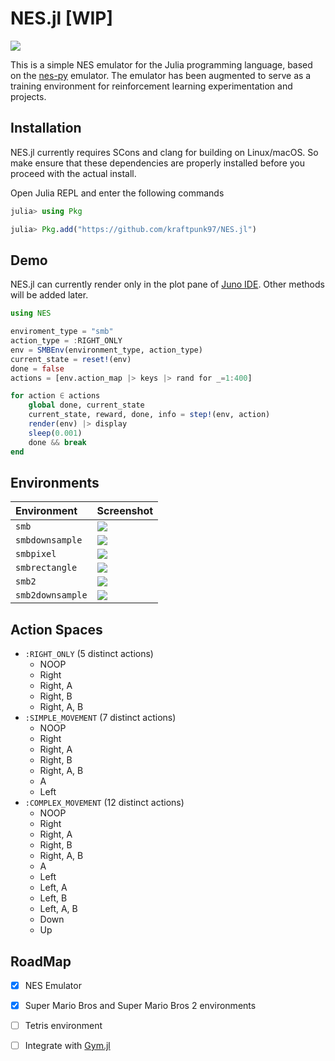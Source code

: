 ﻿# NES.jl [WIP]

![](https://media.giphy.com/media/gjCGZwYAAYoDdMOfdM/giphy.gif)

This is a simple NES emulator for the Julia programming language, based on the [nes-py](https://github.com/Kautenja/nes-py) emulator. The emulator has been augmented to serve as a training environment for reinforcement learning experimentation and projects.

## Installation

NES.jl currently requires SCons and clang for building on Linux/macOS. So make ensure that these dependencies are properly installed before you proceed with the actual install.

Open Julia REPL and enter the following commands

```julia
julia> using Pkg

julia> Pkg.add("https://github.com/kraftpunk97/NES.jl")
```

## Demo

NES.jl can currently render only in the plot pane of [Juno IDE](https://junolab.org). Other methods will be added later.

```julia
using NES

enviroment_type = "smb"
action_type = :RIGHT_ONLY
env = SMBEnv(environment_type, action_type)
current_state = reset!(env)
done = false
actions = [env.action_map |> keys |> rand for _=1:400]

for action ∈ actions
	global done, current_state
	current_state, reward, done, info = step!(env, action)
	render(env) |> display
	sleep(0.001)
	done && break
end
```

## Environments
| Environment                     | Screenshot |
|:--------------------------------|:-----------|
| `smb`             |  ![](https://i.imgur.com/ubwQbux.png)    |
| `smbdownsample`             |  ![](https://i.imgur.com/AC5xWrF.png)    |
| `smbpixel`             |  ![](https://i.imgur.com/Wj2ZLEF.png)    |
| `smbrectangle`             |  ![](https://i.imgur.com/kBQY8Rz.png)    |
| `smb2`            |  ![](https://i.imgur.com/vQPDUN2.png)  |
| `smb2downsample`            |  ![](https://i.imgur.com/7YlNDKH.png)  

## Action Spaces

* `:RIGHT_ONLY` (5 distinct actions)
	* NOOP
	* Right
	* Right, A
	* Right, B
	* Right, A, B
* `:SIMPLE_MOVEMENT` (7 distinct actions)
	* NOOP
	* Right
	* Right, A
	* Right, B
	* Right, A, B
	* A
	* Left
* `:COMPLEX_MOVEMENT` (12 distinct actions)
	* NOOP
	* Right
	* Right, A
	* Right, B
	* Right, A, B
	* A
	* Left
	* Left, A
	* Left, B
	* Left, A, B
	* Down
	* Up

## RoadMap

* [x] NES Emulator
* [x] Super Mario Bros and Super Mario Bros 2 environments
* [ ] Tetris environment
* [ ] Integrate with [Gym.jl](https://github.com/FluxML/Gym.jl)

